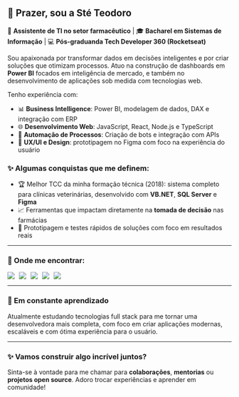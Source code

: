 ## 👋 Prazer, sou a Sté Teodoro

🚀 **Assistente de TI no setor farmacêutico** | 🎓 **Bacharel em Sistemas de Informação** | 💻 **Pós-graduanda Tech Developer 360 (Rocketseat)**

Sou apaixonada por transformar dados em decisões inteligentes e por criar soluções que otimizam processos. Atuo na construção de dashboards em **Power BI** focados em inteligência de mercado, e também no desenvolvimento de aplicações sob medida com tecnologias web.

Tenho experiência com:
- 📊 **Business Intelligence**: Power BI, modelagem de dados, DAX e integração com ERP
- 🌐 **Desenvolvimento Web**: JavaScript, React, Node.js e TypeScript
- 🧠 **Automação de Processos**: Criação de bots e integração com APIs
- 🎨 **UX/UI e Design**: prototipagem no Figma com foco na experiência do usuário

### ✨ Algumas conquistas que me definem:
- 🏆 Melhor TCC da minha formação técnica (2018): sistema completo para clínicas veterinárias, desenvolvido com **VB.NET**, **SQL Server** e **Figma**
- 📈 Ferramentas que impactam diretamente na **tomada de decisão** nas farmácias
- 🧪 Prototipagem e testes rápidos de soluções com foco em resultados reais

---

### 💬 Onde me encontrar:

<div style="display: flex; flex-direction: row; gap: 10px;">
  <a href="mailto:steffany.dev@icloud.com"><img src="https://img.shields.io/badge/Icloud-D14836?style=for-the-badge&logo=icloud&logoColor=white"></a>
  <a href="https://www.linkedin.com/in/steffanyteodoro/" target="_blank"><img src="https://img.shields.io/badge/-LinkedIn-%230077B5?style=for-the-badge&logo=linkedin&logoColor=white"></a>
  <a href="https://www.instagram.com/steffanyteodoro/" target="_blank"><img src="https://img.shields.io/badge/-Instagram-%23E4405F?style=for-the-badge&logo=instagram&logoColor=white"></a>
  <a href="https://www.youtube.com/@codigodaste7685" target="_blank"><img src="https://img.shields.io/badge/YouTube-FF0000?style=for-the-badge&logo=youtube&logoColor=white"></a>
  <a href="https://www.twitch.tv/codigodaste" target="_blank"><img src="https://img.shields.io/badge/Twitch-9146FF?style=for-the-badge&logo=twitch&logoColor=white"></a>
</div>

---

### 🌱 Em constante aprendizado
Atualmente estudando tecnologias full stack para me tornar uma desenvolvedora mais completa, com foco em criar aplicações modernas, escaláveis e com ótima experiência para o usuário.

---

### ✨ Vamos construir algo incrível juntos?
Sinta-se à vontade para me chamar para **colaborações**, **mentorias** ou **projetos open source**. Adoro trocar experiências e aprender em comunidade!

